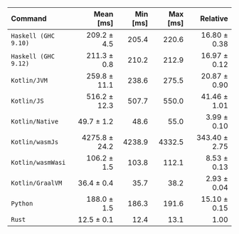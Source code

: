 | Command | Mean [ms] | Min [ms] | Max [ms] | Relative |
|:---|---:|---:|---:|---:|
| `Haskell (GHC 9.10)` | 209.2 ± 4.5 | 205.4 | 220.6 | 16.80 ± 0.38 |
| `Haskell (GHC 9.12)` | 211.3 ± 0.8 | 210.2 | 212.9 | 16.97 ± 0.12 |
| `Kotlin/JVM` | 259.8 ± 11.1 | 238.6 | 275.5 | 20.87 ± 0.90 |
| `Kotlin/JS` | 516.2 ± 12.3 | 507.7 | 550.0 | 41.46 ± 1.01 |
| `Kotlin/Native` | 49.7 ± 1.2 | 48.6 | 55.0 | 3.99 ± 0.10 |
| `Kotlin/wasmJs` | 4275.8 ± 24.2 | 4238.9 | 4332.5 | 343.40 ± 2.75 |
| `Kotlin/wasmWasi` | 106.2 ± 1.5 | 103.8 | 112.1 | 8.53 ± 0.13 |
| `Kotlin/GraalVM` | 36.4 ± 0.4 | 35.7 | 38.2 | 2.93 ± 0.04 |
| `Python` | 188.0 ± 1.5 | 186.3 | 191.6 | 15.10 ± 0.15 |
| `Rust` | 12.5 ± 0.1 | 12.4 | 13.1 | 1.00 |
